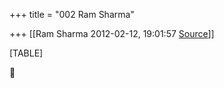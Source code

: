 +++
title = "002 Ram Sharma"

+++
[[Ram Sharma	2012-02-12, 19:01:57 [Source](https://groups.google.com/g/bvparishat/c/uzET9g-6D3w)]]



[TABLE]



